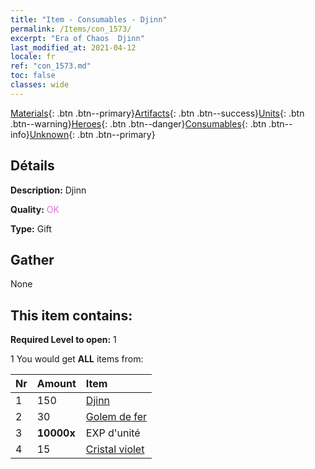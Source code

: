 ```yaml
---
title: "Item - Consumables - Djinn"
permalink: /Items/con_1573/
excerpt: "Era of Chaos  Djinn"
last_modified_at: 2021-04-12
locale: fr
ref: "con_1573.md"
toc: false
classes: wide
---
```

 [Materials](/fr/Items/){: .btn .btn--primary}[Artifacts](/fr/Items/Artifacts/){: .btn .btn--success}[Units](/fr/Items/Units/){: .btn .btn--warning}[Heroes](/fr/Items/Heroes/){: .btn .btn--danger}[Consumables](/fr/Items/Consumables/){: .btn .btn--info}[Unknown](/fr/Items/Unknown/){: .btn .btn--primary}

## Détails
 **Description:** Djinn

 **Quality:** <span style="color: #DA70D6">OK</span>

 **Type:** Gift

## Gather

  None

## This item contains:

 **Required Level to open:** 1

 1 You would get **ALL** items  from:

  | Nr | Amount |     Item    |
  |:---|:-------|:------------|
  | 1 | 150 | [Djinn](/fr/Items/unt_239/) | 
  | 2 | 30 | [Golem de fer](/fr/Items/unt_237/) | 
  | 3 |  **10000x** | EXP d'unité |  | 
  | 4 | 15 | [Cristal violet](/fr/Items/con_720/) | 
